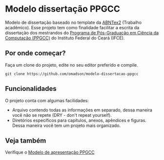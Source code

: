 # Modelo dissertação PPGCC

Modelo de dissertação baseado no template da [ABNTex2](https://github.com/abntex/abntex2) (Trabalho acadêmico). Esse projeto
tem como finalidade facilitar a escrita da dissertação dos mestrandos do [Programa de Pós-Graduação em Ciência da Computação (PPGCC)](http://ppgcc.ifce.edu.br) do Instituto Federal do Ceará (IFCE).

## Por onde começar?

Faça um clone do projeto, edite no seu editor preferido e compile.
```
git clone https://github.com/omadson/modelo-dissertacao-ppgcc
```

## Funcionalidades
O projeto conta com algumas facilidades:
 - Arquivo contendo todas as informações em separado, dessa maneira você não se repete (DRY - don't repeat yourself).
 - Diretórios específicos para capítulos, anexos, apêndices e figuras. Dessa maneira você tem um projeto mais organizado.

## Veja também

Verifique o [Modelo de apresentação PPGCC](https://github.com/vitorcarvalhoml/modelo-apresentacao-ppgcc)



